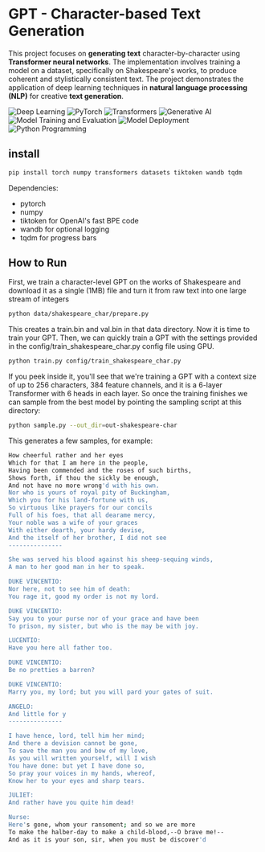 # GPT - Character-based Text Generation

This project focuses on **generating text** character-by-character using **Transformer neural networks**. The implementation involves training a model on a dataset, specifically on Shakespeare's works, to produce coherent and stylistically consistent text. The project demonstrates the application of deep learning techniques in **natural language processing (NLP)** for creative **text generation**.

![Deep Learning](https://img.shields.io/badge/Skill-Deep%20Learning-yellow)
![PyTorch](https://img.shields.io/badge/Skill-PyTorch-blueviolet)
![Transformers](https://img.shields.io/badge/Skill-Deep%20Learning-orange)
![Generative AI](https://img.shields.io/badge/Skill-Generative%20AI-green)
![Model Training and Evaluation](https://img.shields.io/badge/Skill-Model%20Training%20and%20Evaluation-orange)
![Model Deployment](https://img.shields.io/badge/Skill-Model%20Deployment-purpule)
![Python Programming](https://img.shields.io/badge/Skill-Python%20Programming-blue)

## install
```bash
pip install torch numpy transformers datasets tiktoken wandb tqdm
```

Dependencies:

- pytorch 
- numpy 
- tiktoken for OpenAI's fast BPE code 
- wandb for optional logging 
- tqdm for progress bars 

## How to Run
First, we train a character-level GPT on the works of Shakespeare and download it as a single (1MB) file and turn it from raw text into one large stream of integers
```bash
python data/shakespeare_char/prepare.py
```
This creates a train.bin and val.bin in that data directory. Now it is time to train your GPT. Then, we can quickly train a GPT with the settings provided in the config/train_shakespeare_char.py config file using GPU.

```bash
python train.py config/train_shakespeare_char.py
```
If you peek inside it, you'll see that we're training a GPT with a context size of up to 256 characters, 384 feature channels, and it is a 6-layer Transformer with 6 heads in each layer. 
So once the training finishes we can sample from the best model by pointing the sampling script at this directory:

```bash
python sample.py --out_dir=out-shakespeare-char
```
This generates a few samples, for example:

```bash
How cheerful rather and her eyes
Which for that I am here in the people,
Having been commended and the roses of such births,
Shows forth, if thou the sickly be enough,
And not have no more wrong'd with his own.
Nor who is yours of royal pity of Buckingham,
Which you for his land-fortune with us,
So virtuous like prayers for our concils
Full of his foes, that all dearame mercy,
Your noble was a wife of your graces
With either dearth, your hardy devise,
And the itself of her brother, I did not see
---------------

She was served his blood against his sheep-sequing winds,
A man to her good man in her to speak.

DUKE VINCENTIO:
Nor here, not to see him of death:
You rage it, good my order is not my lord.

DUKE VINCENTIO:
Say you to your purse nor of your grace and have been
To prison, my sister, but who is the may be with joy.

LUCENTIO:
Have you here all father too.

DUKE VINCENTIO:
Be no pretties a barren?

DUKE VINCENTIO:
Marry you, my lord; but you will pard your gates of suit.

ANGELO:
And little for y
---------------

I have hence, lord, tell him her mind;
And there a devision cannot be gone,
To save the man you and bow of my love,
As you will written yourself, will I wish
You have done: but yet I have done so,
So pray your voices in my hands, whereof,
Know her to your eyes and sharp tears.

JULIET:
And rather have you quite him dead!

Nurse:
Here's gone, whom your ransoment; and so we are more
To make the halber-day to make a child-blood,--O brave me!--
And as it is your son, sir, when you must be discover'd

```


